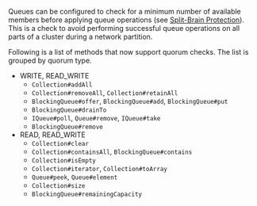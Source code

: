 
Queues can be configured to check for a minimum number of available members before applying queue operations (see [Split-Brain Protection](/2600_Network_Partitioning_-_Split-Brain_Syndrome/100_Split-Brain_Protection.md)). This is a check to avoid performing successful queue operations on all parts of a cluster during a network partition. 

Following is a list of methods that now support quorum checks. The list is grouped by quorum type. 

- WRITE, READ_WRITE
    - `Collection#addAll`
    - `Collection#removeAll`, `Collection#retainAll`
    - `BlockingQueue#offer`, `BlockingQueue#add`, `BlockingQueue#put`
    - `BlockingQueue#drainTo`
    - `IQueue#poll`, `Queue#remove`, `IQueue#take`
    - `BlockingQueue#remove`
- READ, READ_WRITE
    - `Collection#clear`
    - `Collection#containsAll`, `BlockingQueue#contains`
    - `Collection#isEmpty`
    - `Collection#iterator`, `Collection#toArray`
    - `Queue#peek`, `Queue#element`
    - `Collection#size`
    - `BlockingQueue#remainingCapacity`